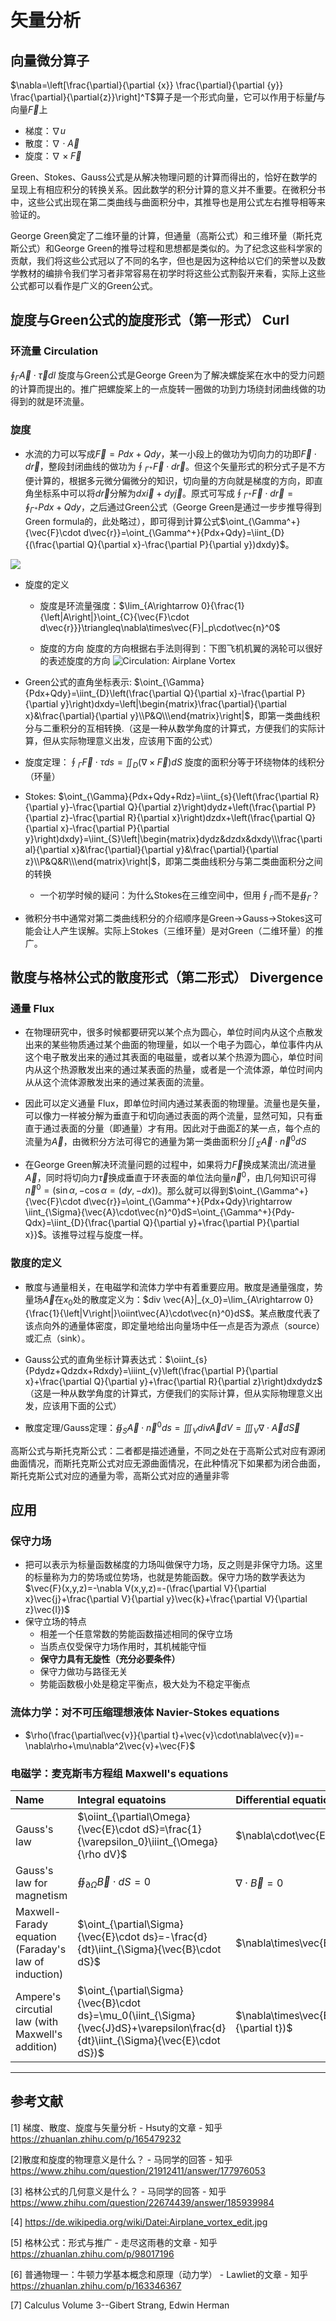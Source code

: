 # 矢量分析

## 向量微分算子

$\nabla=\left[\frac{\partial}{\partial {x}} \frac{\partial}{\partial {y}} \frac{\partial}{\partial{z}}\right]^T$算子是一个形式向量，它可以作用于标量$f$与向量$\vec{F}$上

* 梯度：$\nabla u$
* 散度：$\nabla \cdot \vec{A}$
* 旋度：$\nabla \times \vec{F}$

Green、Stokes、Gauss公式是从解决物理问题的计算而得出的，恰好在数学的呈现上有相应积分的转换关系。因此数学的积分计算的意义并不重要。在微积分书中，这些公式出现在第二类曲线与曲面积分中，其推导也是用公式左右推导相等来验证的。

George Green奠定了二维环量的计算，但通量（高斯公式）和三维环量（斯托克斯公式）和George Green的推导过程和思想都是类似的。为了纪念这些科学家的贡献，我们将这些公式冠以了不同的名字，但也是因为这种给以它们的荣誉以及数学教材的编排令我们学习者非常容易在初学时将这些公式割裂开来看，实际上这些公式都可以看作是广义的Green公式。

## 旋度与Green公式的旋度形式（第一形式） Curl

### 环流量 Circulation

$\oint_{\Gamma}{\vec{A}\cdot\vec{\tau}dl}$
旋度与Green公式是George Green为了解决螺旋桨在水中的受力问题的计算而提出的。推广把螺旋桨上的一点旋转一圈做的功到力场绕封闭曲线做的功得到的就是环流量。

### 旋度

* 水流的力可以写成$\vec{F}=Pdx+Qdy$，某一小段上的做功为切向力的功即$\vec{F}\cdot d\vec{r}$，整段封闭曲线的做功为$\oint_{\Gamma^+}{\vec{F}\cdot d\vec{r}}$。但这个矢量形式的积分式子是不方便计算的，根据多元微分偏微分的知识，切向量的方向就是梯度的方向，即直角坐标系中可以将$d\vec{r}$分解为$dx\vec{i}+dy\vec{j}$。原式可写成$\oint_{\Gamma^+}{\vec{F}\cdot d\vec{r}}=\oint_{\Gamma^+}{Pdx+Qdy}$，之后通过Green公式（George Green是通过一步步推导得到Green formula的，此处略过），即可得到计算公式$\oint_{\Gamma^+}{\vec{F}\cdot d\vec{r}}=\oint_{\Gamma^+}{Pdx+Qdy}=\iint_{D}{(\frac{\partial Q}{\partial x}-\frac{\partial P}{\partial y})dxdy}$。

![](https://pic1.zhimg.com/50/v2-35115e54056bc99c3bba03b986e8bc58_720w.jpg?source=1940ef5c)

* 旋度的定义

  * 旋度是环流量强度：$\lim_{A\rightarrow 0}{\frac{1}{\left|A\right|}\oint_{C}{\vec{F}\cdot d\vec{r}}}\triangleq\nabla\times\vec{F}|_p\cdot\vec{n}^0$
  
  * 旋度的方向
旋度的方向根据右手法则得到：下图飞机机翼的涡轮可以很好的表述旋度的方向
![Circulation: Airplane Vortex](https://upload.wikimedia.org/wikipedia/commons/f/fe/Airplane_vortex_edit.jpg)

* Green公式的直角坐标表示: $\oint_{\Gamma}{Pdx+Qdy}=\iint_{D}\left(\frac{\partial Q}{\partial x}-\frac{\partial P}{\partial y}\right)dxdy=\left|\begin{matrix}\frac{\partial}{\partial x}&\frac{\partial}{\partial y}\\P&Q\\\end{matrix}\right|$，即第一类曲线积分与二重积分的互相转换.（这是一种从数学角度的计算式，方便我们的实际计算，但从实际物理意义出发，应该用下面的公式）

* 旋度定理：$\oint_{\Gamma}{\vec{F}\cdot\tau ds=\iint_{D}{(\nabla\times\vec{F})dS}}$ 旋度的面积分等于环绕物体的线积分（环量）

* Stokes: $\oint_{\Gamma}{Pdx+Qdy+Rdz}=\iint_{s}{\left(\frac{\partial R}{\partial y}-\frac{\partial Q}{\partial z}\right)dydz+\left(\frac{\partial P}{\partial z}-\frac{\partial R}{\partial x}\right)dzdx+\left(\frac{\partial Q}{\partial x}-\frac{\partial P}{\partial y}\right)dxdy}=\iint_{S}\left|\begin{matrix}dydz&dzdx&dxdy\\\frac{\partial}{\partial x}&\frac{\partial}{\partial y}&\frac{\partial}{\partial z}\\P&Q&R\\\end{matrix}\right|$，即第二类曲线积分与第二类曲面积分之间的转换
  * 一个初学时候的疑问：为什么Stokes在三维空间中，但用$\oint_{\Gamma}$而不是$\oiint_{\Gamma}$？

* 微积分书中通常对第二类曲线积分的介绍顺序是Green->Gauss->Stokes这可能会让人产生误解。实际上Stokes（三维环量）是对Green（二维环量）的推广。

## 散度与格林公式的散度形式（第二形式） Divergence

### 通量 Flux

* 在物理研究中，很多时候都要研究以某个点为圆心，单位时间内从这个点散发出来的某些物质通过某个曲面的物理量，如以一个电子为圆心，单位事件内从这个电子散发出来的通过其表面的电磁量，或者以某个热源为圆心，单位时间内从这个热源散发出来的通过某表面的热量，或者是一个流体源，单位时间内从从这个流体源散发出来的通过某表面的流量。

* 因此可以定义通量 Flux，即单位时间内通过某表面的物理量。流量也是矢量，可以像力一样被分解为垂直于和切向通过表面的两个流量，显然可知，只有垂直于通过表面的分量（即通量）才有用。因此对于曲面$\Sigma$的某一点，每个点的流量为$\vec{A}$，由微积分方法可得它的通量为第一类曲面积分$\iint_{\Sigma}{\vec{A}\cdot\vec{n}^0}dS$

* 在George Green解决环流量问题的过程中，如果将力$\vec{F}$换成某流出/流进量${\vec{A}}$，同时将切向力${\vec{\tau}}$换成垂直于环表面的单位法向量$\vec{n}^0$，由几何知识可得$\vec{n}^0=(\sin{\alpha}, -\cos{\alpha}=(dy, -dx))$。那么就可以得到$\oint_{\Gamma^+}{\vec{F}\cdot d\vec{r}}=\oint_{\Gamma^+}{Pdx+Qdy}\rightarrow \iint_{\Sigma}{\vec{A}\cdot\vec{n}^0}dS=\oint_{\Gamma^+}{Pdy-Qdx}=\iint_{D}{\frac{\partial Q}{\partial y}+\frac{\partial P}{\partial x}}$。该推导过程与旋度一样。

### 散度的定义

* 散度与通量相关，在电磁学和流体力学中有着重要应用。散度是通量强度，势量场$\vec{A}$在$x_0$处的散度定义为：$div \vec{A}|_{x_0}=\lim_{A\rightarrow 0}{\frac{1}{\left|V\right|}\oiint\vec{A}\cdot\vec{n}^0}dS$。某点散度代表了该点向外的通量体密度，即定量地给出向量场中任一点是否为源点（source）或汇点（sink）。

* Gauss公式的直角坐标计算表达式：$\oiint_{s}{Pdydz+Qdzdx+Rdxdy}=\iiint_{v}\left(\frac{\partial P}{\partial x}+\frac{\partial Q}{\partial y}+\frac{\partial R}{\partial z}\right)dxdydz$（这是一种从数学角度的计算式，方便我们的实际计算，但从实际物理意义出发，应该用下面的公式）

* 散度定理/Gauss定理：$\oiint_{S}{\vec{A} \cdot \vec{n}^0 ds}=\iiint_{V}{div\vec{A}dV}=\iiint_{V}{\nabla\cdot\vec{A}d\vec{S}}$

高斯公式与斯托克斯公式：二者都是描述通量，不同之处在于高斯公式对应有源闭曲面情况，而斯托克斯公式对应无源曲面情况，在此种情况下如果都为闭合曲面，斯托克斯公式对应的通量为零，高斯公式对应的通量非零

## 应用

### 保守力场

* 把可以表示为标量函数梯度的力场叫做保守力场，反之则是非保守力场。这里的标量称为力的势场或位势场，也就是势能函数。保守力场的数学表达为$\vec{F}(x,y,z)=-\nabla V(x,y,z)=-(\frac{\partial V}{\partial x}\vec{j}+\frac{\partial V}{\partial y}\vec{k}+\frac{\partial V}{\partial z}\vec{l})$
* 保守立场的特点
  * 相差一个任意常数的势能函数描述相同的保守立场
  * 当质点仅受保守力场作用时，其机械能守恒
  * **保守力具有无旋性（充分必要条件）**
  * 保守力做功与路径无关
  * 势能函数极小处是稳定平衡点，极大处为不稳定平衡点

### 流体力学：对不可压缩理想液体 Navier-Stokes equations

* $\rho(\frac{\partial\vec{v}}{\partial t}+\vec{v}\cdot\nabla\vec{v})=-\nabla\rho+\mu\nabla^2\vec{v}+\vec{F}$

### 电磁学：麦克斯韦方程组 Maxwell's equations

|Name|Integral equatoins|Differential equations|
|:-|:-|:-|
|Gauss's law|$\oiint_{\partial\Omega}{\vec{E}\cdot dS}=\frac{1}{\varepsilon_0}\iiint_{\Omega}{\rho dV}$|$\nabla\cdot\vec{E}=\frac{\rho}{\varepsilon_0}$|
|Gauss's law for magnetism|$\oiint_{\partial\Omega}{\vec{B}\cdot dS}=0$|$\nabla\cdot\vec{B}=0$|
|Maxwell-Farady equation (Faraday's law of induction)|$\oint_{\partial\Sigma}{\vec{E}\cdot ds}=-\frac{d}{dt}\iint_{\Sigma}{\vec{B}\cdot dS}$|$\nabla\times\vec{E}=-\frac{\partial\vec{B}}{\partial t}$|
|Ampere's circutial law (with Maxwell's addition)|$\oint_{\partial\Sigma}{\vec{B}\cdot ds}=\mu_0(\iint_{\Sigma}{\vec{J}dS}+\varepsilon\frac{d}{dt}\iint_{\Sigma}{\vec{E}\cdot dS})$|$\nabla\times\vec{B}=\mu_0(\vec{J}+\varepsilon_0\frac{\partial\vec{E}}{\partial t})$|

---

## 参考文献

[1] 梯度、散度、旋度与矢量分析 - Hsuty的文章 - 知乎
<https://zhuanlan.zhihu.com/p/165479232>

[2]散度和旋度的物理意义是什么？ - 马同学的回答 - 知乎
<https://www.zhihu.com/question/21912411/answer/177976053>

[3] 格林公式的几何意义是什么？ - 马同学的回答 - 知乎
<https://www.zhihu.com/question/22674439/answer/185939984>

[4] <https://de.wikipedia.org/wiki/Datei:Airplane_vortex_edit.jpg>

[5] 格林公式：形式与推广 - 走尽这雨巷的文章 - 知乎
<https://zhuanlan.zhihu.com/p/98017196>

[6] 普通物理一：牛顿力学基本概念和原理（动力学） - Lawliet的文章 - 知乎
<https://zhuanlan.zhihu.com/p/163346367>

[7] Calculus Volume 3--Gibert Strang, Edwin Herman
